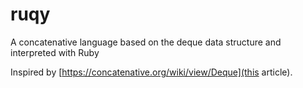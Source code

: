 # ruqy
A concatenative language based on the deque data structure and interpreted with Ruby

Inspired by [https://concatenative.org/wiki/view/Deque](this article).